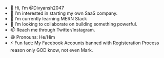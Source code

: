 - 👋 Hi, I’m @Divyansh2047
- 👀 I’m interested in starting my own SaaS company.
- 🌱 I’m currently learning MERN Stack
- 💞️ I’m looking to collaborate on building something powerful.
- 📫 Reach me through Twitter/Instagram.
- 😄 Pronouns: He/Him
- ⚡ Fun fact: My Facebook Accounts banned with Registeration Process reason only GOD know, not even Mark.

<!---
Divyansh2047/Divyansh2047 is a ✨ special ✨ repository because its `README.md` (this file) appears on your GitHub profile.
You can click the Preview link to take a look at your changes.
--->
